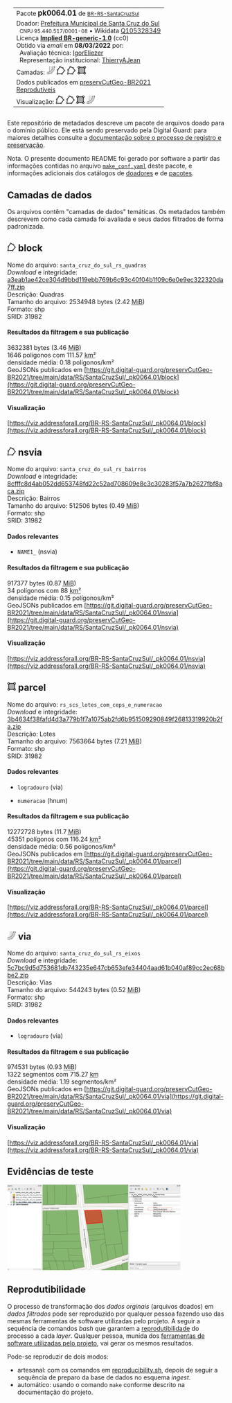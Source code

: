 <aside>
<table align="right" style="padding: 1em">
<tr><td>Pacote <big><b>pk0064.01</b></big> de <small><a target="_afacodes" title="Jurisdição" href="https://afa.codes/BR-RS-SantaCruzSul">BR-RS-SantaCruzSul</a></small>
</td></tr>
<tr><td>
Doador: <a rel="external" target="_doador" href="https://www.santacruz.rs.gov.br">Prefeitura Municipal de Santa Cruz do Sul</a>
<br/>&nbsp; <small>CNPJ 95.440.517/0001-08</small> • Wikidata <a rel="external" target="_doador" title="link descritor Wikidata do doador" href="https://www.wikidata.org/wiki/Q105328349">Q105328349</a></small><br/>
Licença <a rel="external" target="_doador" href="https://git.digital-guard.org/licenses/blob/master/reports/implied-br-generic-v1.md"><b>Implied BR-generic-1.0</b></a> (cc0)<br/>
Obtido via <i>email</i> em <b>08/03/2022</b> por:
<br/>&nbsp; Avaliação técnica: <a rel="external" target="_gitPerson" title="usuário Git" href="https://github.com/IgorEliezer">IgorEliezer</a>
<br/>&nbsp; Representação institucional: <a rel="external" target="_gitPerson" title="usuário Git" href="https://github.com/ThierryAJean">ThierryAJean</a><br/>
</td></tr>
<tr><td>Camadas: <a title="via" href="#-via"><img src="https://raw.githubusercontent.com/digital-guard/preserv/main/docs/assets/layerIcon-via.png" alt="via" width="20"/></a> <a title="block" href="#-block"><img src="https://raw.githubusercontent.com/digital-guard/preserv/main/docs/assets/layerIcon-block.png" alt="block" width="20"/></a> <a title="nsvia" href="#-nsvia"><img src="https://raw.githubusercontent.com/digital-guard/preserv/main/docs/assets/layerIcon-nsvia.png" alt="nsvia" width="20"/></a> <a title="parcel" href="#-parcel"><img src="https://raw.githubusercontent.com/digital-guard/preserv/main/docs/assets/layerIcon-parcel.png" alt="parcel" width="20"/></a> </td></tr>
<tr><td>Dados publicados em <a href="https://git.digital-guard.org/preservCutGeo-BR2021/tree/main/data/RS/SantaCruzSul/_pk0064.01">preservCutGeo-BR2021</a><br/><a href="#reprodutibilidade">Reprodutíveis</a></td></tr>
<tr><td>Visualização: <a title="block" href="https://viz.addressforall.org/BR-RS-SantaCruzSul/_pk0064.01/block"><img src="https://raw.githubusercontent.com/digital-guard/preserv/main/docs/assets/layerIcon-block.png" alt="block" width="20"/></a> <a title="nsvia" href="https://viz.addressforall.org/BR-RS-SantaCruzSul/_pk0064.01/nsvia"><img src="https://raw.githubusercontent.com/digital-guard/preserv/main/docs/assets/layerIcon-nsvia.png" alt="nsvia" width="20"/></a> <a title="parcel" href="https://viz.addressforall.org/BR-RS-SantaCruzSul/_pk0064.01/parcel"><img src="https://raw.githubusercontent.com/digital-guard/preserv/main/docs/assets/layerIcon-parcel.png" alt="parcel" width="20"/></a> <a title="via" href="https://viz.addressforall.org/BR-RS-SantaCruzSul/_pk0064.01/via"><img src="https://raw.githubusercontent.com/digital-guard/preserv/main/docs/assets/layerIcon-via.png" alt="via" width="20"/></a> </td></tr>
</table>
</aside>

<section>

Este repositório de metadados descreve um pacote de arquivos doado para o domínio público. Ele está sendo preservado pela Digital Guard: para maiores detalhes consulte a [documentação sobre o processo de registro e preservação](https://wiki.addressforall.org/doc/Documentação_Digital-guard).

Nota. O presente documento README foi gerado por software a partir das informações contidas no arquivo [`make_conf.yaml`](https://git.digital-guard.org/preserv-BR/blob/main/data/RS/SantaCruzSul/_pk0064.01/make_conf.yaml) deste pacote, e informações adicionais dos catálogos de [doadores](https://git.digital-guard.org/preserv-BR/blob/main/data/donor.csv) e de [pacotes](https://git.digital-guard.org/preserv-BR/blob/main/data/donatedPack.csv).

# Camadas de dados

Os arquivos contêm "camadas de dados" temáticas. Os metadados também descrevem como cada camada foi avaliada e seus dados filtrados de forma padronizada.

## <img src="https://raw.githubusercontent.com/digital-guard/preserv/main/docs/assets/layerIcon-block.png" alt="block" width="20"/> block

Nome do arquivo: `santa_cruz_do_sul_rs_quadras`<br/>*Download* e integridade: [a3eab1ae42ce304d9bbd119ebb769b6c93c40f04b1f09c6e0e9ec322320da7ff.zip](http://dl.digital-guard.org/a3eab1ae42ce304d9bbd119ebb769b6c93c40f04b1f09c6e0e9ec322320da7ff.zip)<br/>Descrição: Quadras<br/>Tamanho do arquivo: 2534948 bytes (2.42 <abbr title="mebibyte">MiB</abbr>)<br/>Formato: shp<br/>SRID: 31982

#### Resultados da filtragem e sua publicação
3632381 bytes (3.46 <abbr title="mebibyte">MiB</abbr>)<br/>1646 polígonos com 111.57 <abbr title="quilômetros quadrados">km²</abbr><br/>densidade média: 0.18 polígonos/km²<br/>GeoJSONs publicados em [https://git.digital-guard.org/preservCutGeo-BR2021/tree/main/data/RS/SantaCruzSul/_pk0064.01/block](https://git.digital-guard.org/preservCutGeo-BR2021/tree/main/data/RS/SantaCruzSul/_pk0064.01/block)

#### Visualização
[https://viz.addressforall.org/BR-RS-SantaCruzSul/_pk0064.01/block](https://viz.addressforall.org/BR-RS-SantaCruzSul/_pk0064.01/block)
## <img src="https://raw.githubusercontent.com/digital-guard/preserv/main/docs/assets/layerIcon-nsvia.png" alt="nsvia" width="20"/> nsvia

Nome do arquivo: `santa_cruz_do_sul_rs_bairros`<br/>*Download* e integridade: [8cfffc8d4ab052dd653748fd22c52ad708609e8c3c30283f57a7b2627fbf8aca.zip](http://dl.digital-guard.org/8cfffc8d4ab052dd653748fd22c52ad708609e8c3c30283f57a7b2627fbf8aca.zip)<br/>Descrição: Bairros<br/>Tamanho do arquivo: 512506 bytes (0.49 <abbr title="mebibyte">MiB</abbr>)<br/>Formato: shp<br/>SRID: 31982

#### Dados relevantes
* `NAME1_` (nsvia)

#### Resultados da filtragem e sua publicação
917377 bytes (0.87 <abbr title="mebibyte">MiB</abbr>)<br/>34 polígonos com 88 <abbr title="quilômetros quadrados">km²</abbr><br/>densidade média: 0.15 polígonos/km²<br/>GeoJSONs publicados em [https://git.digital-guard.org/preservCutGeo-BR2021/tree/main/data/RS/SantaCruzSul/_pk0064.01/nsvia](https://git.digital-guard.org/preservCutGeo-BR2021/tree/main/data/RS/SantaCruzSul/_pk0064.01/nsvia)

#### Visualização
[https://viz.addressforall.org/BR-RS-SantaCruzSul/_pk0064.01/nsvia](https://viz.addressforall.org/BR-RS-SantaCruzSul/_pk0064.01/nsvia)
## <img src="https://raw.githubusercontent.com/digital-guard/preserv/main/docs/assets/layerIcon-parcel.png" alt="parcel" width="20"/> parcel

Nome do arquivo: `rs_scs_lotes_com_ceps_e_numeracao`<br/>*Download* e integridade: [3b4634f38fafd4d3a779b1f7a1075ab2fd6b951509290849f26813319920b2fa.zip](http://dl.digital-guard.org/3b4634f38fafd4d3a779b1f7a1075ab2fd6b951509290849f26813319920b2fa.zip)<br/>Descrição: Lotes<br/>Tamanho do arquivo: 7563664 bytes (7.21 <abbr title="mebibyte">MiB</abbr>)<br/>Formato: shp<br/>SRID: 31982

#### Dados relevantes
* `logradouro` (via)

* `numeracao` (hnum)

#### Resultados da filtragem e sua publicação
12272728 bytes (11.7 <abbr title="mebibyte">MiB</abbr>)<br/>45351 polígonos com 116.24 <abbr title="quilômetros quadrados">km²</abbr><br/>densidade média: 0.56 polígonos/km²<br/>GeoJSONs publicados em [https://git.digital-guard.org/preservCutGeo-BR2021/tree/main/data/RS/SantaCruzSul/_pk0064.01/parcel](https://git.digital-guard.org/preservCutGeo-BR2021/tree/main/data/RS/SantaCruzSul/_pk0064.01/parcel)

#### Visualização
[https://viz.addressforall.org/BR-RS-SantaCruzSul/_pk0064.01/parcel](https://viz.addressforall.org/BR-RS-SantaCruzSul/_pk0064.01/parcel)
## <img src="https://raw.githubusercontent.com/digital-guard/preserv/main/docs/assets/layerIcon-via.png" alt="via" width="20"/> via

Nome do arquivo: `santa_cruz_do_sul_rs_eixos`<br/>*Download* e integridade: [5c7bc9d5d753681db743235e647cb653efe34404aad61b040af89cc2ec68bbe2.zip](http://dl.digital-guard.org/5c7bc9d5d753681db743235e647cb653efe34404aad61b040af89cc2ec68bbe2.zip)<br/>Descrição: Vias<br/>Tamanho do arquivo: 544243 bytes (0.52 <abbr title="mebibyte">MiB</abbr>)<br/>Formato: shp<br/>SRID: 31982

#### Dados relevantes
* `logradouro` (via)

#### Resultados da filtragem e sua publicação
974531 bytes (0.93 <abbr title="mebibyte">MiB</abbr>)<br/>1322 segmentos com 715.27 <abbr title="quilômetros">km</abbr><br/>densidade média: 1.19 segmentos/km²<br/>GeoJSONs publicados em [https://git.digital-guard.org/preservCutGeo-BR2021/tree/main/data/RS/SantaCruzSul/_pk0064.01/via](https://git.digital-guard.org/preservCutGeo-BR2021/tree/main/data/RS/SantaCruzSul/_pk0064.01/via)

#### Visualização
[https://viz.addressforall.org/BR-RS-SantaCruzSul/_pk0064.01/via](https://viz.addressforall.org/BR-RS-SantaCruzSul/_pk0064.01/via)

# Evidências de teste
<img src="qgis.png" width="400"/>

</section>
<section>

# Reprodutibilidade

O processo de transformação dos *dados orginais* (arquivos doados) em *dados filtrados* pode ser reproduzido por qualquer pessoa fazendo uso das mesmas ferramentas de software utilizadas pelo projeto. A seguir a sequência de comandos *bash* que garantem a [reprodutibilidade](https://en.wikipedia.org/wiki/Reproducibility) do processo a cada *layer*. Qualquer pessoa, munida dos [ferramentas de software utilizadas pelo projeto](https://git.AddressForAll.org/suporte/blob/master/docs/pt/infra.md#ambientes-e-ferramentas-de-uso-geral), vai gerar os mesmos resultados.

Pode-se reproduzir de dois modos:
* artesanal: com os comandos em [reproducibility.sh](https://git.digital-guard.org/preserv-BR/blob/main/data/RS/SantaCruzSul/_pk0064.01/reproducibility.sh), depois de seguir a sequência de preparo da base de dados no esquema *ingest*.
* automático: usando o comando `make` conforme descrito na documentação do projeto.

</section>

